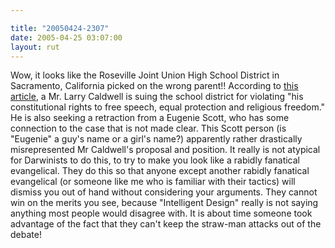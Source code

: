 ```yaml
---

title: "20050424-2307"
date: 2005-04-25 03:07:00
layout: rut
---
```


<p> Wow, it looks like the Roseville Joint Union
High School District in Sacramento, California
picked on the wrong parent!!  According to <a href="http://worldnetdaily.com/news/article.asp?ARTICLE_ID=43953">this
article</a>, a Mr. Larry Caldwell is suing the school district
for violating "his constitutional rights to free speech, equal
protection and religious freedom."  He is also seeking a retraction
from a Eugenie Scott, who has some connection to the case that
is not made clear.  This Scott person (is "Eugenie" a guy's name
or a girl's name?) apparently rather drastically misrepresented
Mr Caldwell's proposal and position.  It really is not atypical
for Darwinists to do this, to try to make you look like a rabidly
fanatical evangelical.  They do this so that anyone except another
rabidly fanatical evangelical (or someone like me who is familiar
with their tactics) will dismiss you out of hand without considering
your arguments.  They cannot win on the merits you see, because
"Intelligent Design" really is not saying anything most people would
disagree with.  It is about time someone took advantage of the fact
that they can't keep the straw-man attacks out of the debate!</p>


